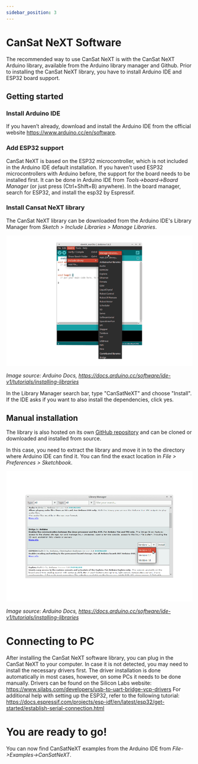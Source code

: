 ```yaml
---
sidebar_position: 3
---
```


# CanSat NeXT Software

The recommended way to use CanSat NeXT is with the CanSat NeXT Arduino library, available from the Arduino library manager and Github. Prior to installing the CanSat NeXT library, you have to install Arduino IDE and ESP32 board support.

## Getting started

### Install Arduino IDE

If you haven’t already, download and install the Arduino IDE from the official website https://www.arduino.cc/en/software.

### Add ESP32 support

CanSat NeXT is based on the ESP32 microcontroller, which is not included in the Arduino IDE default installation. If you haven’t used ESP32 microcontrollers with Arduino before, the support for the board needs to be installed first. It can be done in Arduino IDE from *Tools->board->Board Manager* (or just press (Ctrl+Shift+B) anywhere). In the board manager, search for ESP32, and install the esp32 by Espressif.

### Install Cansat NeXT library

The CanSat NeXT library can be downloaded from the Arduino IDE's Library Manager from *Sketch > Include Libraries > Manage Libraries*.

![Adding new Libraries with Arduino IDE.](./img/LibraryManager_1.png)

*Image source: Arduino Docs, https://docs.arduino.cc/software/ide-v1/tutorials/installing-libraries*

In the Library Manager search bar, type "CanSatNeXT" and choose "Install". If the IDE asks if you want to also install the dependencies, click yes.

## Manual installation

The library is also hosted on its own [GitHub repository](https://github.com/netnspace/CanSatNeXT_library) and can be cloned or downloaded and installed from source.

In this case, you need to extract the library and move it in to the directory where Arduino IDE can find it. You can find the exact location in *File > Preferences > Sketchbook*.

![Adding new Libraries with Arduino IDE.](./img/LibraryManager_2.png)

*Image source: Arduino Docs, https://docs.arduino.cc/software/ide-v1/tutorials/installing-libraries*

# Connecting to PC

After installing the CanSat NeXT software library, you can plug in the CanSat NeXT to your computer. In case it is not detected, you may need to install the necessary drivers first. The driver installation is done automatically in most cases, however, on some PCs it needs to be done manually.  Drivers can be found on the Silicon Labs website: https://www.silabs.com/developers/usb-to-uart-bridge-vcp-drivers
For additional help with setting up the ESP32, refer to the following tutorial: https://docs.espressif.com/projects/esp-idf/en/latest/esp32/get-started/establish-serial-connection.html

# You are ready to go!

You can now find CanSatNeXT examples from the Arduino IDE from *File->Examples->CanSatNeXT*.